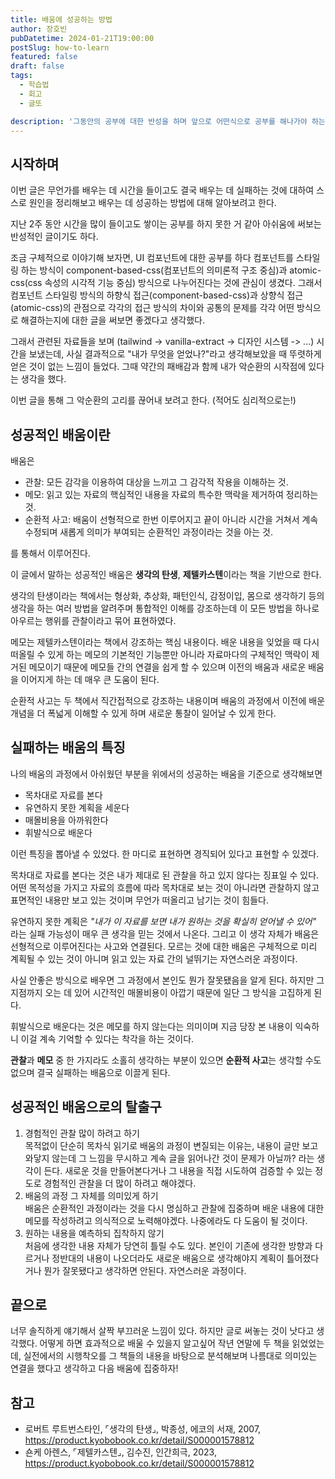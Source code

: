 ```yaml
---
title: 배움에 성공하는 방법
author: 장호빈
pubDatetime: 2024-01-21T19:00:00
postSlug: how-to-learn
featured: false
draft: false
tags:
  - 학습법
  - 회고
  - 글또

description: '그동안의 공부에 대한 반성을 하며 앞으로 어떤식으로 공부를 해나가야 하는지 정리해봤습니다.'
---
```


## 시작하며

이번 글은 무언가를 배우는 데 시간을 들이고도 결국 배우는 데 실패하는 것에 대하여 스스로 원인을 정리해보고 배우는 데 성공하는 방법에 대해 알아보려고 한다.

지난 2주 동안 시간을 많이 들이고도 쌓이는 공부를 하지 못한 거 같아 아쉬움에 써보는 반성적인 글이기도 하다.

조금 구체적으로 이야기해 보자면, UI 컴포넌트에 대한 공부를 하다 컴포넌트를 스타일링 하는 방식이 component-based-css(컴포넌트의 의미론적 구조 중심)과 atomic-css(css 속성의 시각적 기능 중심) 방식으로 나누어진다는 것에 관심이 생겼다.
그래서 컴포넌트 스타일링 방식의 하향식 접근(component-based-css)과 상향식 접근(atomic-css)의 관점으로 각각의 접근 방식의 차이와 공통의 문제를 각각 어떤 방식으로 해결하는지에 대한 글을 써보면 좋겠다고 생각했다.

그래서 관련된 자료들을 보며 (tailwind -> vanilla-extract -> 디자인 시스템 -> ...) 시간을 보냈는데, 사실 결과적으로 "내가 무엇을 얻었나?"라고 생각해보았을 때 뚜렷하게 얻은 것이 없는 느낌이 들었다. 그때 약간의 패배감과 함께 내가 악순환의 시작점에 있다는 생각을 했다.

이번 글을 통해 그 악순환의 고리를 끊어내 보려고 한다. (적어도 심리적으로는!)

## 성공적인 배움이란

배움은

- 관찰: 모든 감각을 이용하여 대상을 느끼고 그 감각적 작용을 이해하는 것.
- 메모: 읽고 있는 자료의 핵심적인 내용을 자료의 특수한 맥락을 제거하여 정리하는 것.
- 순환적 사고: 배움이 선형적으로 한번 이루어지고 끝이 아니라 시간을 거쳐서 계속 수정되며 새롭게 의미가 부여되는 순환적인 과정이라는 것을 아는 것.

를 통해서 이루어진다.

이 글에서 말하는 성공적인 배움은 **생각의 탄생**, **제텔카스텐**이라는 책을 기반으로 한다.

생각의 탄생이라는 책에서는 형상화, 추상화, 패턴인식, 감정이입, 몸으로 생각하기 등의 생각을 하는 여러 방법을 알려주며 통합적인 이해를 강조하는데 이 모든 방법을 하나로 아우르는 행위를 관찰이라고 묶어 표현하였다.

메모는 제텔카스텐이라는 책에서 강조하는 핵심 내용이다.
배운 내용을 잊었을 때 다시 떠올릴 수 있게 하는 메모의 기본적인 기능뿐만 아니라 자료마다의 구체적인 맥락이 제거된 메모이기 때문에 메모들 간의 연결을 쉽게 할 수 있으며 이전의 배움과 새로운 배움을 이어지게 하는 데 매우 큰 도움이 된다.

순환적 사고는 두 책에서 직간접적으로 강조하는 내용이며 배움의 과정에서 이전에 배운 개념을 더 폭넓게 이해할 수 있게 하며 새로운 통찰이 일어날 수 있게 한다.

## 실패하는 배움의 특징

나의 배움의 과정에서 아쉬웠던 부분을 위에서의 성공하는 배움을 기준으로 생각해보면

- 목차대로 자료를 본다
- 유연하지 못한 계획을 세운다
- 매몰비용을 아까워한다
- 휘발식으로 배운다

이런 특징을 뽑아낼 수 있었다. 한 마디로 표현하면 경직되어 있다고 표현할 수 있겠다.

목차대로 자료를 본다는 것은 내가 제대로 된 관찰을 하고 있지 않다는 징표일 수 있다. 어떤 목적성을 가지고 자료의 흐름에 따라 목차대로 보는 것이 아니라면 관찰하지 않고 표면적인 내용만 보고 있는 것이며 무언가 떠올리고 남기는 것이 힘들다.

유연하지 못한 계획은 _"내가 이 자료를 보면 내가 원하는 것을 확실히 얻어낼 수 있어"_ 라는 실패 가능성이 매우 큰 생각을 믿는 것에서 나온다. 그리고 이 생각 자체가 배움은 선형적으로 이루어진다는 사고와 연결된다. 모르는 것에 대한 배움은 구체적으로 미리 계획될 수 있는 것이 아니며 읽고 있는 자료 간의 널뛰기는 자연스러운 과정이다.

사실 안좋은 방식으로 배우면 그 과정에서 본인도 뭔가 잘못됐음을 알게 된다. 하지만 그 지점까지 오는 데 있어 시간적인 매몰비용이 아깝기 때문에 일단 그 방식을 고집하게 된다.

휘발식으로 배운다는 것은 메모를 하지 않는다는 의미이며 지금 당장 본 내용이 익숙하니 이걸 계속 기억할 수 있다는 착각을 하는 것이다.

**관찰**과 **메모** 중 한 가지라도 소홀히 생각하는 부분이 있으면 **순환적 사고**는 생각할 수도 없으며 결국 실패하는 배움으로 이끌게 된다.

## 성공적인 배움으로의 탈출구

1. 경험적인 관찰 많이 하려고 하기  
   목적없이 단순히 목차식 읽기로 배움의 과정이 변질되는 이유는, 내용이 글만 보고 와닿지 않는데 그 느낌을 무시하고 계속 글을 읽어나간 것이 문제가 아닐까? 라는 생각이 든다. 새로운 것을 만들어본다거나 그 내용을 직접 시도하여 검증할 수 있는 정도로 경험적인 관찰을 더 많이 하려고 해야겠다.
2. 배움의 과정 그 자체를 의미있게 하기  
   배움은 순환적인 과정이라는 것을 다시 명심하고 관찰에 집중하며 배운 내용에 대한 메모를 작성하려고 의식적으로 노력해야겠다. 나중에라도 다 도움이 될 것이다.
3. 원하는 내용을 예측하되 집착하지 않기  
   처음에 생각한 내용 자체가 당연히 틀릴 수도 있다. 본인이 기존에 생각한 방향과 다르거나 정반대의 내용이 나오더라도 새로운 배움으로 생각해야지 계획이 틀어졌다거나 뭔가 잘못됐다고 생각하면 안된다. 자연스러운 과정이다.

## 끝으로

너무 솔직하게 얘기해서 살짝 부끄러운 느낌이 있다. 하지만 글로 써놓는 것이 낫다고 생각했다. 어떻게 하면 효과적으로 배울 수 있을지 알고싶어 작년 연말에 두 책을 읽었었는데, 실전에서의 시행착오를 그 책들의 내용을 바탕으로 분석해보며 나름대로 의미있는 연결을 했다고 생각하고 다음 배움에 집중하자!

## 참고

- 로버트 루트번스타인, ⌜생각의 탄생⌟, 박종성, 에코의 서재, 2007, https://product.kyobobook.co.kr/detail/S000001578812
- 숀케 아렌스, ⌜제텔카스텐⌟, 김수진, 인간희극, 2023, https://product.kyobobook.co.kr/detail/S000001578812
